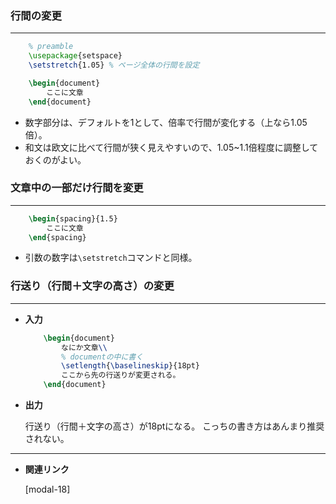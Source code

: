 <!--17-->
<!--行送り、行間の調整-->

### 行間の変更

---

```latex
    % preamble
    \usepackage{setspace}
    \setstretch{1.05} % ページ全体の行間を設定

    \begin{document}
        ここに文章
    \end{document}
```

- 数字部分は、デフォルトを1として、倍率で行間が変化する（上なら1.05倍）。
- 和文は欧文に比べて行間が狭く見えやすいので、1.05~1.1倍程度に調整しておくのがよい。

### 文章中の一部だけ行間を変更

---

```latex
    \begin{spacing}{1.5}
        ここに文章
    \end{spacing}
```

- 引数の数字は`\setstretch`コマンドと同様。

### 行送り（行間＋文字の高さ）の変更

---

- **入力**
    
    ```latex
        \begin{document}
            なにか文章\\
            % documentの中に書く
            \setlength{\baselineskip}{18pt}
            ここから先の行送りが変更される。
        \end{document}
    ```
    
- **出力**
    
    行送り（行間＋文字の高さ）が18ptになる。
    こっちの書き方はあんまり推奨されない。
    

---

- **関連リンク**

    <div class="related-link-wrapper">
      [modal-18]<!--インデント（字下げ）調整-->
    </div>